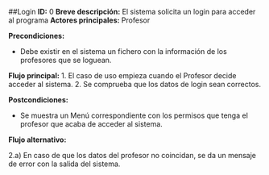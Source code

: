 ##Login
**ID:** 0
**Breve descripción:** El sistema solicita un login para acceder al programa
**Actores principales:** Profesor

**Precondiciones:**
  * Debe existir en el sistema un fichero con la información de los profesores que se loguean.

  **Flujo principal:**
    1. El caso de uso empieza cuando el Profesor decide acceder al sistema.
    2. Se comprueba que los datos de login sean correctos.

**Postcondiciones:**
  * Se muestra un Menú correspondiente con los permisos que tenga el profesor que acaba de acceder al sistema.

**Flujo alternativo:**

  2.a) En caso de que los datos del profesor no coincidan, se da un mensaje de error con la salida del sistema.
